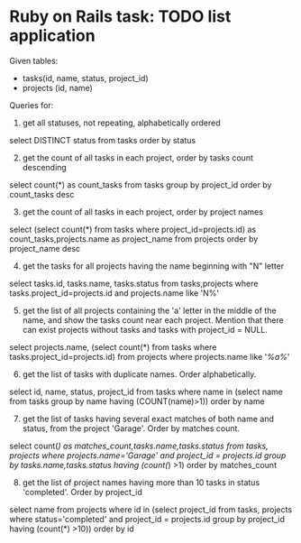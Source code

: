 # Ruby on Rails task: TODO list application



Given tables:
- tasks(id, name, status, project_id)
- projects (id, name)

Queries for:
1. get all statuses, not repeating, alphabetically ordered

select DISTINCT status from tasks order by status

2. get the count of all tasks in each project, order by tasks count descending

select count(*) as count_tasks
from tasks group by project_id
order by count_tasks desc

3. get the count of all tasks in each project, order by project names

select (select count(*) from tasks where project_id=projects.id) as count_tasks,projects.name as project_name
from projects
order by project_name desc

4. get the tasks for all projects having the name beginning with "N" letter

select tasks.id, tasks.name, tasks.status 
from tasks,projects where tasks.project_id=projects.id 
and
projects.name like 'N%'

5. get the list of all projects containing the 'a' letter in the middle of the name, and show the tasks count near each project. Mention that there can exist projects without tasks and tasks with project_id = NULL.

select projects.name, (select count(*) from tasks where tasks.project_id=projects.id)
from projects 
where projects.name like '_%a%_'

6. get the list of tasks with duplicate names. Order alphabetically.

select id, name, status, project_id
from tasks
where name in (select name
from tasks group by name
having (COUNT(name)>1))
order by name 

7. get the list of tasks having several exact matches of both name and status, from the project 'Garage'. Order by matches count.

select count(*) as matches_count,tasks.name,tasks.status
from tasks, projects 
where projects.name='Garage' and project_id = projects.id
group by tasks.name,tasks.status
having (count(*) >1)
order by matches_count

8. get the list of project names having more than 10 tasks in status 'completed'. Order by project_id

select name 
from projects
where id in (select project_id
from tasks, projects 
where status='completed' and project_id = projects.id
group by project_id
having (count(*) >10))
order by id
